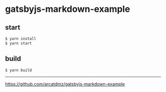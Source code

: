 # gatsbyjs-markdown-example

## start

```sh
$ yarn install
$ yarn start
```

## build

```sh
$ yarn build
```

---
https://github.com/arcatdmz/gatsbyjs-markdown-example